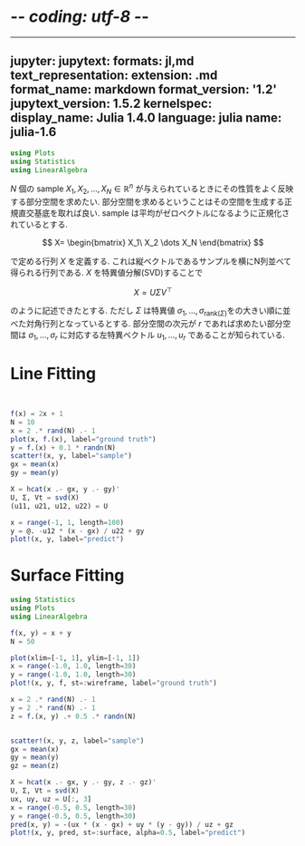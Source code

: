 # -*- coding: utf-8 -*-
---
jupyter:
  jupytext:
    formats: jl,md
    text_representation:
      extension: .md
      format_name: markdown
      format_version: '1.2'
      jupytext_version: 1.5.2
  kernelspec:
    display_name: Julia 1.4.0
    language: julia
    name: julia-1.6
---

```julia
using Plots
using Statistics
using LinearAlgebra
```

$N$ 個の sample $X_1,X_2,\dots, X_N \in \mathbb{R}^n$ が与えられているときにその性質をよく反映する部分空間を求めたい.
部分空間を求めるということはその空間を生成する正規直交基底を取れば良い. sample は平均がゼロベクトルになるように正規化されているとする.

$$
X=
\begin{bmatrix}
X_1\ X_2 \dots X_N
\end{bmatrix}
$$

で定める行列 $X$ を定義する. これは縦ベクトルであるサンプルを横にN列並べて得られる行列である. $X$ を特異値分解(SVD)することで

$$
        X=U\Sigma V^\top
$$

のように記述できたとする. ただし $\Sigma$ は特異値 $\sigma_1,\dots,\sigma_{\mathrm{rank}(\Sigma)}$をの大きい順に並べた対角行列となっているとする.
部分空間の次元が $r$ であれば求めたい部分空間は $\sigma_1,\dots,\sigma_r$ に対応する左特異ベクトル $u_1,\dots,u_r$ であることが知られている.


# Line Fitting

```julia


f(x) = 2x + 1
N = 10
x = 2 .* rand(N) .- 1
plot(x, f.(x), label="ground truth")
y = f.(x) + 0.1 * randn(N)
scatter!(x, y, label="sample")
gx = mean(x)
gy = mean(y)

X = hcat(x .- gx, y .- gy)'
U, Σ, Vt = svd(X)
(u11, u21, u12, u22) = U

x = range(-1, 1, length=100)
y = @. -u12 * (x - gx) / u22 + gy
plot!(x, y, label="predict")

```

# Surface Fitting

```julia
using Statistics
using Plots
using LinearAlgebra

f(x, y) = x + y
N = 50

plot(xlim=[-1, 1], ylim=[-1, 1])
x = range(-1.0, 1.0, length=30)
y = range(-1.0, 1.0, length=30)
plot!(x, y, f, st=:wireframe, label="ground truth")

x = 2 .* rand(N) .- 1
y = 2 .* rand(N) .- 1
z = f.(x, y) .+ 0.5 .* randn(N)


scatter!(x, y, z, label="sample")
gx = mean(x)
gy = mean(y)
gz = mean(z)

X = hcat(x .- gx, y .- gy, z .- gz)'
U, Σ, Vt = svd(X)
ux, uy, uz = U[:, 3]
x = range(-0.5, 0.5, length=30)
y = range(-0.5, 0.5, length=30)
pred(x, y) = -(ux * (x - gx) + uy * (y - gy)) / uz + gz
plot!(x, y, pred, st=:surface, alpha=0.5, label="predict")

```
